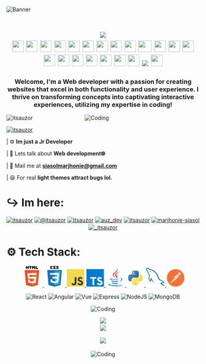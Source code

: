 ![Banner](https://user-images.githubusercontent.com/74038190/241765440-80728820-e06b-4f96-9c9e-9df46f0cc0a5.gif)

<h1 align="center">
<img src="https://readme-typing-svg.herokuapp.com/?font=Lexend&size=45&color=6D49F7FF&center=true&vCenter=true&width=500&height=70&duration=4000&lines=Hi+There!+🙋🏻;+I'm+Marjhonie;" />
    <div align="center">
    <img src="https://cultofthepartyparrot.com/parrots/hd/githubparrot.gif" width="30" height="30"/>
    <img src="https://cultofthepartyparrot.com/flags/hd/iranparrot.gif" width="30" height="30"/>
    <img src="https://cultofthepartyparrot.com/parrots/asyncparrot.gif" width="30" height="30"/>
    <img src="https://cultofthepartyparrot.com/parrots/hd/60fpsparrot.gif" width="30" height="30"/>
    <img src="https://cultofthepartyparrot.com/parrots/hd/jumpingparrot.gif" width="30" height="30"/>
    <img src="https://cultofthepartyparrot.com/parrots/hd/opensourceparrot.gif" width="30" height="30"/>
    <img src="https://cultofthepartyparrot.com/parrots/hd/dealwithitnowparrot.gif" width="30" height="30"/>
    <img src="https://cultofthepartyparrot.com/parrots/hd/hypnoparrotlight.gif" width="30" height="30"/>
    <img src="https://cultofthepartyparrot.com/parrots/databaseparrot.gif" width="30" height="30"/>
    <img src="https://cultofthepartyparrot.com/parrots/fixparrot.gif" width="35" height="30"/>
    <img src="https://cultofthepartyparrot.com/parrots/hd/laptop_parrot.gif" width="30" height="30"/>
    <img src="https://cultofthepartyparrot.com/parrots/hd/spinningparrot.gif" width="30" height="30"/>
    <img src="https://cultofthepartyparrot.com/parrots/hd/levitationparrot.gif" width="30" height="30"/>
    <img src="https://cultofthepartyparrot.com/parrots/hd/meldparrot.gif" width="30" height="30"/>
    <img src="https://cultofthepartyparrot.com/parrots/slomoparrot.gif" width="30" height="30"/>
    <img src="https://cultofthepartyparrot.com/parrots/hd/moonwalkingparrot.gif" width="30" height="30"/>
    <img src="https://cultofthepartyparrot.com/parrots/hd/stableparrot.gif" width="30" height="30"/>
    <img src="https://cultofthepartyparrot.com/parrots/hd/scienceparrot.gif" width="30" height="30"/>
    <img src="https://cultofthepartyparrot.com/parrots/hd/pirateparrot.gif" width="30" height="30"/>
    <img src="https://cultofthepartyparrot.com/parrots/hd/illuminatiparrot.gif" width="30" height="30"/>
    <img src="https://cultofthepartyparrot.com/parrots/hd/hypnoparrotdark.gif" width="**35**" height="30"/>
    <img src="https://cultofthepartyparrot.com/parrots/hd/mustacheparrot.gif" width="30" height="30"/>
</div>
</h1>
<h3 align="center">Welcome, I'm a Web developer with a passion for creating websites that excel in both functionality and user experience. I thrive on transforming concepts into captivating interactive experiences, utilizing my expertise in coding!</h3>
<img align="right" alt="Coding" width="300" src="https://user-images.githubusercontent.com/74038190/229223263-cf2e4b07-2615-4f87-9c38-e37600f8381a.gif">

<p align="left">
    <img src="https://komarev.com/ghpvc/?username=itsauzor&label=Profile%20views&color=0e75b6&style=flat" alt="itsauzor" />
</p>

<p align="left"> <a href="https://twitter.com/itsauzor" target="blank"><img src="https://img.shields.io/twitter/follow/itsauzor?logo=twitter&style=for-the-badge" alt="itsauzor" /></a> </p>

| ⚙️ **Im just a Jr Developer**

| 💬 Lets talk about **Web development🌐**

| 📩 Mail me at **siasolmarjhonie@gmail.com**

| 😆 For real **light themes attract bugs lol.**

# ↪️ Im here:
<p align="center">
<a href="https://fb.com/itsauzor" target="blank"><img align="center" src="https://raw.githubusercontent.com/rahuldkjain/github-profile-readme-generator/master/src/images/icons/Social/facebook.svg" alt="itsauzor" height="30" width="40" /></a>
<a href="https://twitter.com/@itsauzor" target="blank"><img align="center" src="https://raw.githubusercontent.com/rahuldkjain/github-profile-readme-generator/master/src/images/icons/Social/twitter.svg" alt="@itsauzor" height="30" width="40" /></a>
<a href="https://instagram.com/itsauzor" target="blank"><img align="center" src="https://raw.githubusercontent.com/rahuldkjain/github-profile-readme-generator/master/src/images/icons/Social/instagram.svg" alt="itsauzor" height="30" width="40" /></a>
<a href="https://tiktok.com/@auz_dev" target="blank"><img align="center" src="https://img.shields.io/badge/-%23000000.svg?logo=TikTok&logoColor=white" alt="auz_dev" height="34" width="47" /></a>
<a href="https://discord.gg/itsauzor" target="blank"><img align="center" src="https://raw.githubusercontent.com/rahuldkjain/github-profile-readme-generator/master/src/images/icons/Social/discord.svg" alt="itsauzor" height="35" width="40" /></a>
<a href="https://linkedin.com/in/marjhonie-siasol" target="blank"><img align="center" src="https://raw.githubusercontent.com/rahuldkjain/github-profile-readme-generator/master/src/images/icons/Social/linked-in-alt.svg" alt="marjhonie-siasol" height="30" width="40" /></a>
<a href="https://www.leetcode.com/_itsauzor" target="blank"><img align="center" src="https://raw.githubusercontent.com/rahuldkjain/github-profile-readme-generator/master/src/images/icons/Social/leet-code.svg" alt="_itsauzor" height="30" width="40" /></a> 
</p>

# ⚙️ Tech Stack:

<p align="center">  
<a href="https://www.w3.org/html/" target="_blank" rel="noreferrer"> 
    <img src="https://raw.githubusercontent.com/devicons/devicon/master/icons/html5/html5-original-wordmark.svg" alt="html5" width="55" height="55"/> 
</a> 
    <a href="https://www.w3schools.com/css/" target="_blank" rel="noreferrer"> 
    <img src="https://raw.githubusercontent.com/devicons/devicon/master/icons/css3/css3-original-wordmark.svg" alt="css3" width="55" height="55"/> 
</a>
<a href="https://developer.mozilla.org/en-US/docs/Web/JavaScript" target="_blank" rel="noreferrer"> 
    <img src="https://raw.githubusercontent.com/devicons/devicon/master/icons/javascript/javascript-original.svg" alt="javascript" width="47" height="47"/> 
</a> 
 <a href="https://developer.mozilla.org/en-US/docs/Web/TypeScript" target="_blank" rel="noreferrer"> 
    <img src="https://raw.githubusercontent.com/devicons/devicon/master/icons/typescript/typescript-original.svg" alt="typescript" width="47" height="47"/> 
</a> 
<a href="https://developer.mozilla.org/en-US/docs/Web/Java" target="_blank" rel="noreferrer"> 
    <img src="https://raw.githubusercontent.com/devicons/devicon/master/icons/java/java-original.svg" alt="java" width="50" height="50"/> 
</a>
<a href="https://developer.mozilla.org/en-US/docs/Web/Python" target="_blank" rel="noreferrer"> 
    <img src="https://raw.githubusercontent.com/devicons/devicon/master/icons/python/python-original.svg" alt="python" width="47" height="47"/> 
</a>
 <a href="https://developer.mozilla.org/en-US/docs/Web/Mysql" target="_blank" rel="noreferrer"> 
    <img src="https://raw.githubusercontent.com/devicons/devicon/master/icons/mysql/mysql-original.svg" alt="mysql" width="50" height="50"/> 
</a>
    <a href="https://developer.mozilla.org/en-US/docs/Web/Postman" target="_blank" rel="noreferrer"> 
    <img src="https://raw.githubusercontent.com/devicons/devicon/master/icons/postman/postman-original.svg" alt="postman" width="47" height="47"/> 
</a>
</p>

<div align="center">

![React](https://img.shields.io/badge/react-%2320232a.svg?style=for-the-badge&logo=react&logoColor=%2361DAFB)
![Angular](https://img.shields.io/badge/angular-%23DD0031.svg?style=for-the-badge&logo=angular&logoColor=white)
![Vue](https://img.shields.io/badge/vue-%2335495e.svg?style=for-the-badge&logo=vuedotjs&logoColor=%234FC08D)
![Express](https://img.shields.io/badge/express-%23404d59.svg?style=for-the-badge&logo=express&logoColor=%2361DAFB)
![NodeJS](https://img.shields.io/badge/nodejs-6DA55F?style=for-the-badge&logo=node.js&logoColor=white)
![MongoDB](https://img.shields.io/badge/MongoDB-%234ea94b.svg?style=for-the-badge&logo=mongodb&logoColor=white) 


<div/>
    
<img align="center" alt="Coding" width="1000" src="https://user-images.githubusercontent.com/74038190/212284100-561aa473-3905-4a80-b561-0d28506553ee.gif">

![](https://github-readme-streak-stats.herokuapp.com/?user=itsauzor&theme=react&hide_border=false)<br/>
![](https://github-readme-stats.vercel.app/api/top-langs/?username=itsauzor&theme=react&hide_border=false&include_all_commits=false&count_private=true&layout=compact)

![](https://github-profile-trophy.vercel.app/?username=itsauzor&theme=onestar&no-frame=true&no-bg=false&margin-w=4)

<img align="center" alt="Coding" width="50" src="https://user-images.githubusercontent.com/74038190/212284087-bbe7e430-757e-4901-90bf-4cd2ce3e1852.gif">

